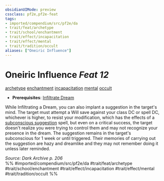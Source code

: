 ```yaml
---
obsidianUIMode: preview
cssclass: pf2e,pf2e-feat
tags:
- imported/compendium/src/pf2e/da
- trait/feat/archetype
- trait/school/enchantment
- trait/effect/incapacitation
- trait/effect/mental
- trait/tradition/occult
aliases: ["Oneiric Influence"]
---
```

# Oneiric Influence  *Feat 12*  
[archetype](archetype.md)  [enchantment](enchantment.md)  [incapacitation](incapacitation.md)  [mental](mental.md)  [occult](occult.md)  

- **Prerequisites**: [Infiltrate Dream](infiltrate-dream-da.md)

While Infiltrating a Dream, you can also implant a suggestion in the target's mind. The target must attempt a Will save against your class DC or spell DC, whichever is higher, to resist your modification, which has the effects of a [subconscious suggestion](../spells/subconscious-suggestion.md) spell, but even on a critical success, the target doesn't realize you were trying to control them and may not recognize your presence in the dream. The suggestion remains in the target's subconscious for 1 week or until triggered. Their memories of carrying out the suggestion are hazy and dreamlike and they may not remember doing it unless later reminded.

*Source: Dark Archive p. 206*  
%% #imported/compendium/src/pf2e/da #trait/feat/archetype #trait/school/enchantment #trait/effect/incapacitation #trait/effect/mental #trait/tradition/occult %%